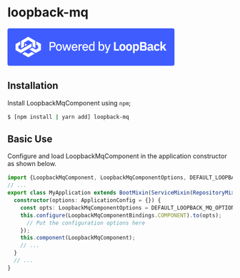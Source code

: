 # loopback-mq

[![LoopBack](https://github.com/loopbackio/loopback-next/raw/master/docs/site/imgs/branding/Powered-by-LoopBack-Badge-(blue)-@2x.png)](http://loopback.io/)

## Installation

Install LoopbackMqComponent using `npm`;

```sh
$ [npm install | yarn add] loopback-mq
```

## Basic Use

Configure and load LoopbackMqComponent in the application constructor
as shown below.

```ts
import {LoopbackMqComponent, LoopbackMqComponentOptions, DEFAULT_LOOPBACK_MQ_OPTIONS} from 'loopback-mq';
// ...
export class MyApplication extends BootMixin(ServiceMixin(RepositoryMixin(RestApplication))) {
  constructor(options: ApplicationConfig = {}) {
    const opts: LoopbackMqComponentOptions = DEFAULT_LOOPBACK_MQ_OPTIONS;
    this.configure(LoopbackMqComponentBindings.COMPONENT).to(opts);
      // Put the configuration options here
    });
    this.component(LoopbackMqComponent);
    // ...
  }
  // ...
}
```
